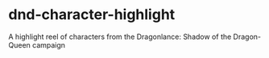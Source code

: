 # dnd-character-highlight
A highlight reel of characters from the Dragonlance: Shadow of the Dragon-Queen campaign
